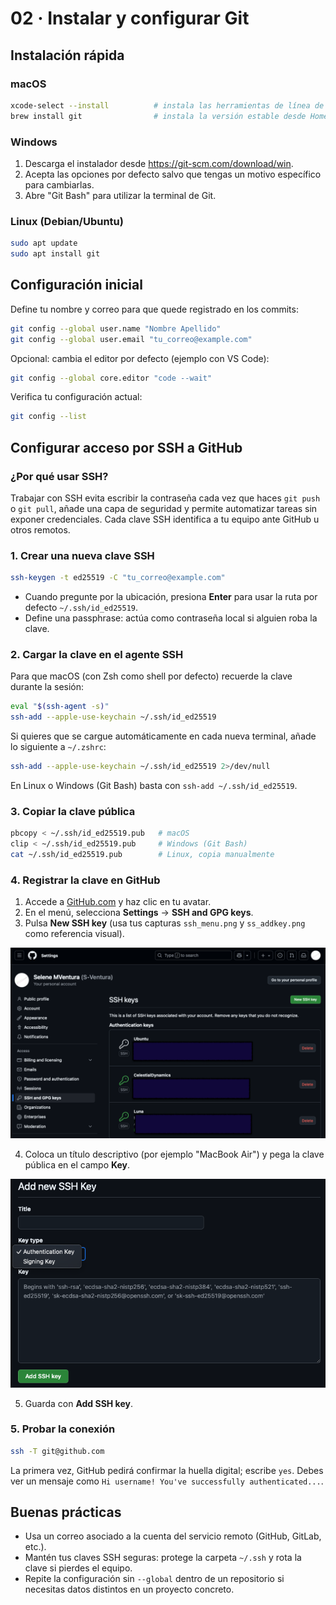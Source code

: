 # 02 · Instalar y configurar Git

## Instalación rápida
### macOS
```bash
xcode-select --install          # instala las herramientas de línea de comando
brew install git                # instala la versión estable desde Homebrew
```

### Windows
1. Descarga el instalador desde <https://git-scm.com/download/win>.
2. Acepta las opciones por defecto salvo que tengas un motivo específico para cambiarlas.
3. Abre "Git Bash" para utilizar la terminal de Git.

### Linux (Debian/Ubuntu)
```bash
sudo apt update
sudo apt install git
```

## Configuración inicial
Define tu nombre y correo para que quede registrado en los commits:
```bash
git config --global user.name "Nombre Apellido"
git config --global user.email "tu_correo@example.com"
```

Opcional: cambia el editor por defecto (ejemplo con VS Code):
```bash
git config --global core.editor "code --wait"
```

Verifica tu configuración actual:
```bash
git config --list
```

## Configurar acceso por SSH a GitHub
### ¿Por qué usar SSH?
Trabajar con SSH evita escribir la contraseña cada vez que haces `git push` o `git pull`, añade una capa de seguridad y permite automatizar tareas sin exponer credenciales. Cada clave SSH identifica a tu equipo ante GitHub u otros remotos.

### 1. Crear una nueva clave SSH
```bash
ssh-keygen -t ed25519 -C "tu_correo@example.com"
```
- Cuando pregunte por la ubicación, presiona **Enter** para usar la ruta por defecto `~/.ssh/id_ed25519`.
- Define una passphrase: actúa como contraseña local si alguien roba la clave.

### 2. Cargar la clave en el agente SSH
Para que macOS (con Zsh como shell por defecto) recuerde la clave durante la sesión:
```bash
eval "$(ssh-agent -s)"
ssh-add --apple-use-keychain ~/.ssh/id_ed25519
```
Si quieres que se cargue automáticamente en cada nueva terminal, añade lo siguiente a `~/.zshrc`:
```bash
ssh-add --apple-use-keychain ~/.ssh/id_ed25519 2>/dev/null
```
En Linux o Windows (Git Bash) basta con `ssh-add ~/.ssh/id_ed25519`.

### 3. Copiar la clave pública
```bash
pbcopy < ~/.ssh/id_ed25519.pub   # macOS
clip < ~/.ssh/id_ed25519.pub     # Windows (Git Bash)
cat ~/.ssh/id_ed25519.pub        # Linux, copia manualmente
```

### 4. Registrar la clave en GitHub
1. Accede a [GitHub.com](https://github.com) y haz clic en tu avatar.
2. En el menú, selecciona **Settings** → **SSH and GPG keys**.
3. Pulsa **New SSH key** (usa tus capturas `ssh_menu.png` y `ss_addkey.png` como referencia visual).

![alt text](ssh_add.png)

4. Coloca un título descriptivo (por ejemplo "MacBook Air") y pega la clave pública en el campo **Key**.

![alt text](ss_addkey.png)

5. Guarda con **Add SSH key**.

### 5. Probar la conexión
```bash
ssh -T git@github.com
```
La primera vez, GitHub pedirá confirmar la huella digital; escribe `yes`. Debes ver un mensaje como `Hi username! You've successfully authenticated...`.

## Buenas prácticas
- Usa un correo asociado a la cuenta del servicio remoto (GitHub, GitLab, etc.).
- Mantén tus claves SSH seguras: protege la carpeta `~/.ssh` y rota la clave si pierdes el equipo.
- Repite la configuración sin `--global` dentro de un repositorio si necesitas datos distintos en un proyecto concreto.
